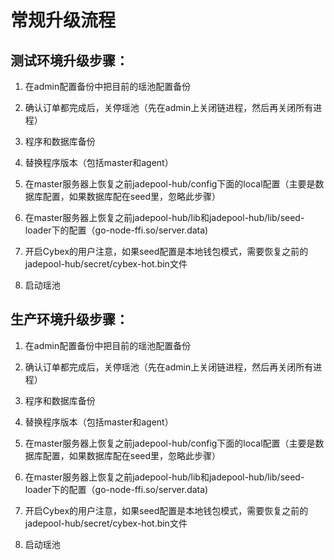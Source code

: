# 常规升级流程

## 测试环境升级步骤：

1. 在admin配置备份中把目前的瑶池配置备份

2. 确认订单都完成后，关停瑶池（先在admin上关闭链进程，然后再关闭所有进程）

3. 程序和数据库备份

4. 替换程序版本（包括master和agent）

5. 在master服务器上恢复之前jadepool-hub/config下面的local配置（主要是数据库配置，如果数据库配在seed里，忽略此步骤）

6. 在master服务器上恢复之前jadepool-hub/lib和jadepool-hub/lib/seed-loader下的配置（go-node-ffi.so/server.data) 

7. 开启Cybex的用户注意，如果seed配置是本地钱包模式，需要恢复之前的jadepool-hub/secret/cybex-hot.bin文件

8. 启动瑶池




## 生产环境升级步骤：

1. 在admin配置备份中把目前的瑶池配置备份
2. 确认订单都完成后，关停瑶池（先在admin上关闭链进程，然后再关闭所有进程）

3. 程序和数据库备份

4. 替换程序版本（包括master和agent）

5. 在master服务器上恢复之前jadepool-hub/config下面的local配置（主要是数据库配置，如果数据库配在seed里，忽略此步骤）

6. 在master服务器上恢复之前jadepool-hub/lib和jadepool-hub/lib/seed-loader下的配置（go-node-ffi.so/server.data) 

7. 开启Cybex的用户注意，如果seed配置是本地钱包模式，需要恢复之前的jadepool-hub/secret/cybex-hot.bin文件

8. 启动瑶池

